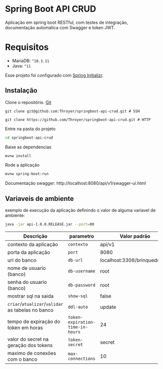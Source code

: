 # Spring Boot API CRUD

Aplicação em spring boot RESTful, com testes de integração, documentação automatica com Swagger e token JWT.

# Requisitos
 - MariaDB: `^10.3.11`
 - Java: `^11`

Esse projeto foi configurado com [Spring Initializr](https://start.spring.io/).

## Instalação

Clone o repositório. [Git](https://git-scm.com/)

```shell
git clone git@github.com:Throyer/springboot-api-crud.git # SSH

git clone https://github.com/Throyer/springboot-api-crud.git # HTTP
```
Entre na pasta do projeto
```bash
cd springboot-api-crud
```

Baixe as dependencias
```bash
mvnw install
```

Rode a aplicação
```bash
mvnw spring-boot:run
```

Documentação swagger: http://localhost:8080/api/v1/swagger-ui.html

## Variaveis de ambiente

exemplo de execução da aplicação definindo o valor de alguma variavel de ambiente:
```bash
java -jar api-1.0.0.RELEASE.jar --port=80
```

|                 **Descrição**                      |           **parametro**               |              **Valor padrão**             |
|----------------------------------------------------|---------------------------------------|-------------------------------------------|
| contexto da aplicação                              | `contexto`                            | api/v1                                    |
| porta da aplicação                                 | `port`                                | 8080                                      |
| url do banco                                       | `db-url`                              | localhost:3306/brinquedoteca              |
| nome de usuario (banco)                            | `db-username`                         | root                                      |
| senha do usuario (banco)                           | `db-password`                         | root                                      |
| mostrar sql na saida                               | `show-sql`                            | false                                     |
| `criar`/`atualizar`/`validar` as tabelas no banco  | `ddl-auto`                            | update                                    |
| tempo de expiração do token em horas               | `token-expiration-time-in-hours`      | 24                                        |
| valor do secret na geração dos tokens              | `token-secret`                        | secret                                    |
| maximo de conexões com o banco                     | `max-connections`                     | 10                                        |
